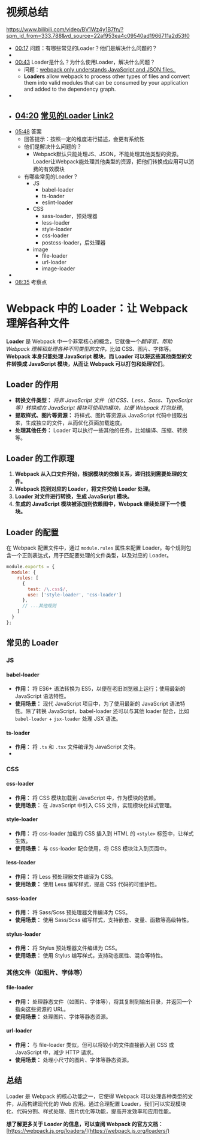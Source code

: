 
# 视频总结
https://www.bilibili.com/video/BV1Wz4y1B7fn/?spm_id_from=333.788&vd_source=22af953ea4c09540ad1966711a2d53f0

 
- [00:17](https://www.bilibili.com/video/BV1Wz4y1B7fn/?t=17.825957#t=17.83) 问题：有哪些常见的Loader？他们是解决什么问题的？
- 
- [00:43](https://www.bilibili.com/video/BV1Wz4y1B7fn/?t=43.326077#t=43.33) Loader是什么？为什么使用Loader，解决什么问题？
	- 问题：[webpack only understands JavaScript and JSON files. ](https://webpack.js.org/concepts/#loaders)
	- **Loaders** allow webpack to process other types of files and convert them into valid modules that can be consumed by your application and added to the dependency graph.
- 
- [04:20](https://www.bilibili.com/video/BV1Wz4y1B7fn/?t=260.495631#t=04:20.50) [常见的Loader](https://webpack.js.org/loaders) [Link2](https://webpack.js.org/awesome-webpack/#loaders)
	- 
- [05:48](https://www.bilibili.com/video/BV1Wz4y1B7fn/?t=348.325321#t=05:48.33) 答案
	- 回答提示：按照一定的维度进行描述，会更有系统性
	- 他们是解决什么问题的？
		- Webpack默认只能处理JS、JSON，不能处理其他类型的资源。Loader让Webpack能处理其他类型的资源，把他们转换成应用可以消费的有效模块
	- 有哪些常见的Loader？
		- JS
			- babel-loader
			- ts-loader
			- eslint-loader
		- CSS
			- sass-loader，预处理器
			- less-loader
			- style-loader
			- css-loader
			- postcss-loader，后处理器
		- image
			- file-loader
			- url-loader
			- image-loader
- 
- [08:35](https://www.bilibili.com/video/BV1Wz4y1B7fn/?t=515.29527#t=08:35.30) 考察点

# Webpack 中的 Loader：让 Webpack 理解各种文件

**Loader** 是 Webpack 中一个非常核心的概念，它就像一个*翻译官*，*帮助 Webpack 理解和处理各种不同类型的文件*，比如 CSS、图片、字体等。**Webpack 本身只能处理 JavaScript 模块，而 Loader 可以将这些其他类型的文件转换成 JavaScript 模块，从而让 Webpack 可以打包和处理它们**。

## Loader 的作用

- **转换文件类型：** *将非 JavaScript 文件（如 CSS、Less、Sass、TypeScript 等）转换成在 JavaScript 模块可使用的模块，以便 Webpack 打包处理*。
- **提取样式、图片等资源：** 将样式、图片等资源从 JavaScript 代码中提取出来，生成独立的文件，从而优化页面加载速度。
- **处理其他任务：** Loader 可以执行一些其他的任务，比如编译、压缩、转换等。

## Loader 的工作原理

1. **Webpack 从入口文件开始，根据模块的依赖关系，递归找到需要处理的文件。**
2. **Webpack 找到对应的 Loader，将文件交给 Loader 处理。**
3. **Loader 对文件进行转换，生成 JavaScript 模块。**
4. **生成的 JavaScript 模块被添加到依赖图中，Webpack 继续处理下一个模块。**

## Loader 的配置

在 Webpack 配置文件中，通过 `module.rules` 属性来配置 Loader。每个规则包含一个正则表达式，用于匹配要处理的文件类型，以及对应的 Loader。


```JavaScript
module.exports = {
  module: {
    rules: [
      {
        test: /\.css$/,
        use: ['style-loader', 'css-loader']
      },
      // ...其他规则
    ]
  }
};
```

## 常见的 Loader

### JS
#### **babel-loader**
- **作用：** 将 ES6+ 语法转换为 ES5，以便在老旧浏览器上运行；使用最新的 JavaScript 语法特性。
- **使用场景：** 现代 JavaScript 项目中，为了使用最新的 JavaScript 语法特性。除了转换 JavaScript，babel-loader 还可以与其他 loader 配合，比如 `babel-loader` + `jsx-loader` 处理 JSX 语法。

#### **ts-loader**
- **作用：** 将 `.ts` 和 `.tsx` 文件编译为 JavaScript 文件。
- 

### CSS
#### **css-loader**
- **作用：** 将 CSS 模块加载到 JavaScript 中，作为模块的依赖。
- **使用场景：** 在 JavaScript 中引入 CSS 文件，实现模块化样式管理。

#### **style-loader**
- **作用：** 将 css-loader 加载的 CSS 插入到 HTML 的 `<style>` 标签中，让样式生效。
- **使用场景：** 与 css-loader 配合使用，将 CSS 模块注入到页面中。

#### **less-loader**
- **作用：** 将 Less 预处理器文件编译为 CSS。
- **使用场景：** 使用 Less 编写样式，提高 CSS 代码的可维护性。

#### **sass-loader**
- **作用：** 将 Sass/Scss 预处理器文件编译为 CSS。
- **使用场景：** 使用 Sass/Scss 编写样式，支持嵌套、变量、函数等高级特性。

#### **stylus-loader**
- **作用：** 将 Stylus 预处理器文件编译为 CSS。
- **使用场景：** 使用 Stylus 编写样式，支持动态属性、混合等特性。


### 其他文件（如图片、字体等）
#### **file-loader**
- **作用：** 处理静态文件（如图片、字体等），将其复制到输出目录，并返回一个指向这些资源的 URL。
- **使用场景：** 处理图片、字体等静态资源。

#### **url-loader**
- **作用：** 与 file-loader 类似，但可以将较小的文件直接嵌入到 CSS 或 JavaScript 中，减少 HTTP 请求。
- **使用场景：** 处理小尺寸的图片、字体等静态资源。

## 总结

Loader 是 Webpack 的核心功能之一，它使得 Webpack 可以处理各种类型的文件，从而构建现代化的 Web 应用。通过合理配置 Loader，我们可以实现模块化、代码分割、样式处理、图片优化等功能，提高开发效率和应用性能。

**想了解更多关于 Loader 的信息，可以查阅 Webpack 的官方文档：** [https://webpack.js.org/loaders/](https://webpack.js.org/loaders/)